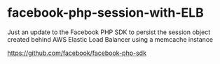 facebook-php-session-with-ELB
=============================

Just an update to the Facebook PHP SDK to persist the session object created behind AWS Elastic Load Balancer using a memcache instance

https://github.com/facebook/facebook-php-sdk
